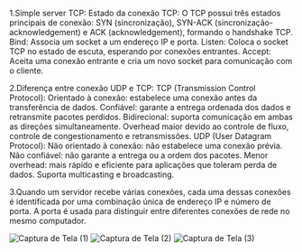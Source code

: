 1.Simple server TCP:
Estado da conexão TCP: O TCP possui três estados principais de conexão: SYN (sincronização), SYN-ACK (sincronização-acknowledgement) e ACK (acknowledgement), formando o handshake TCP.
Bind: Associa um socket a um endereço IP e porta.
Listen: Coloca o socket TCP no estado de escuta, esperando por conexões entrantes.
Accept: Aceita uma conexão entrante e cria um novo socket para comunicação com o cliente.

2.Diferença entre conexão UDP e TCP:
TCP (Transmission Control Protocol):
Orientado à conexão: estabelece uma conexão antes da transferência de dados.
Confiável: garante a entrega ordenada dos dados e retransmite pacotes perdidos.
Bidirecional: suporta comunicação em ambas as direções simultaneamente.
Overhead maior devido ao controle de fluxo, controle de congestionamento e retransmissões.
UDP (User Datagram Protocol):
Não orientado à conexão: não estabelece uma conexão prévia.
Não confiável: não garante a entrega ou a ordem dos pacotes.
Menor overhead: mais rápido e eficiente para aplicações que toleram perda de dados.
Suporta multicasting e broadcasting.

3.Quando um servidor recebe várias conexões, cada uma dessas conexões é identificada por uma combinação única de endereço IP e número de porta. A porta é usada para distinguir entre diferentes conexões de rede no mesmo computador.

![Captura de Tela (1)](https://github.com/felipengeletrica/Fundatec-2024-Aula-Socket/assets/130003743/16308d35-1d7f-4d68-b93e-ebd4d250aec9)
![Captura de Tela (2)](https://github.com/felipengeletrica/Fundatec-2024-Aula-Socket/assets/130003743/2a7706f8-f9d4-4864-994e-aea5f61c9ed9)
![Captura de Tela (3)](https://github.com/felipengeletrica/Fundatec-2024-Aula-Socket/assets/130003743/f13c2335-39eb-4349-b061-5fb49a83b8a5)

